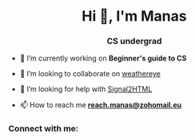 <h1 align="center">Hi 👋, I'm Manas</h1>
<h3 align="center">CS undergrad</h3>

- 🔭 I’m currently working on **Beginner's guide to CS**

- 👯 I’m looking to collaborate on [weathereye](https://github.com/hacks-manas/WeatherEye)

- 🤝 I’m looking for help with [Signal2HTML](https://github.com/hacks-manas/signal2html)

- 📫 How to reach me **reach.manas@zohomail.eu**

<h3 align="left">Connect with me:</h3>
<p align="left">
</p>
